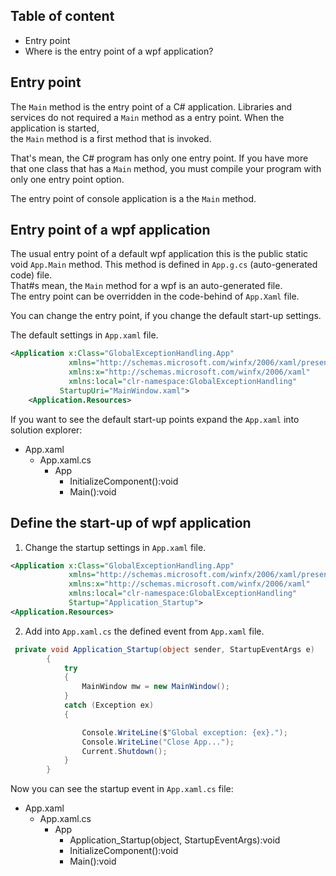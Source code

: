 ## Table of content
* Entry point
* Where is the entry point of a wpf application?


## Entry point 

The `Main` method is the entry point of a C# application. Libraries and services do not required a `Main` method as a entry point. When the application is started, 
<br/>the `Main` method is a first method that is invoked.

That's mean, the C# program has only one entry point. If you have more that one class that has a `Main` method, you must compile your program with only one entry point option.

The entry point of console application is a the `Main` method.

## Entry point of a wpf application

The usual entry point of a default wpf application this is the public static void `App.Main` method. This method is defined in `App.g.cs` (auto-generated code) file.
<br/>That#s mean, the `Main` method for a wpf is an auto-generated file.
<br/>The entry point can be overridden in the code-behind of `App.Xaml` file. 

You can change the entry point, if you change the default start-up settings.

The default settings in `App.xaml` file.<br/>
```xml
<Application x:Class="GlobalExceptionHandling.App"
             xmlns="http://schemas.microsoft.com/winfx/2006/xaml/presentation"
             xmlns:x="http://schemas.microsoft.com/winfx/2006/xaml"
             xmlns:local="clr-namespace:GlobalExceptionHandling"
           StartupUri="MainWindow.xaml">
    <Application.Resources>
```

If you want to see the default start-up points expand the `App.xaml` into solution explorer:
 - App.xaml
   - App.xaml.cs
     - App
       - InitializeComponent():void
       - Main():void
      
## Define the start-up of wpf application

1. Change the startup settings in `App.xaml` file.<br/>
```xml
<Application x:Class="GlobalExceptionHandling.App"
             xmlns="http://schemas.microsoft.com/winfx/2006/xaml/presentation"
             xmlns:x="http://schemas.microsoft.com/winfx/2006/xaml"
             xmlns:local="clr-namespace:GlobalExceptionHandling"
             Startup="Application_Startup">
<Application.Resources>
```

2. Add into `App.xaml.cs` the defined event from `App.xaml` file.

```c#
 private void Application_Startup(object sender, StartupEventArgs e)
        {
            try
            {
                MainWindow mw = new MainWindow();
            }
            catch (Exception ex)
            {

                Console.WriteLine($"Global exception: {ex}.");
                Console.WriteLine("Close App...");
                Current.Shutdown();
            }
        }
```



Now you can see the startup event in `App.xaml.cs` file:
 - App.xaml
   - App.xaml.cs
     - App
       - Application_Startup(object, StartupEventArgs):void
       - InitializeComponent():void
       - Main():void

